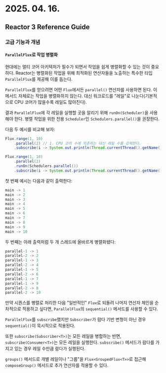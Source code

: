 # 2025. 04. 16.

## Reactor 3 Reference Guide

### 고급 기능과 개념

#### `ParallelFlux`로 작업 병렬화

현대에는 멀티 코어 아키텍처가 필수가 되면서 작업을 쉽게 병렬화할 수 있는 것이 중요하다. Reactor는 병렬화된 작업을 위해 최적화된 연산자들을 노출하는 특수한 타입 `ParallelFlux`를 제공해 이를 돕는다.

`ParallelFlux`를 얻으려면 어떤 `Flux`에서든 `parallel()` 연산자를 사용하면 된다. 이 메서드 자체로는 작업을 병렬화하지 않는다. 대신 워크로드를 "레일"로 나눈다(기본적으로 CPU 코어가 많을수록 레일도 많아진다).

결과 `ParallelFlux`에 각 레일을 실행할 곳을 알리기 위해 `runOn(Scheduler)`을 사용해야 한다. 병렬 작업을 위한 전용 `Scheduler`인 `Schedulers.parallel()`을 권장한다.

다음 두 예시를 비교해 보자:

```java
Flux.range(1, 10)
    .parallel(2) // 1. CPU 코어 수에 의존하는 대신 레일 수를 강제한다.
    .subscribe(i -> System.out.println(Thread.currentThread().getName() + " -> " + i));
```

```java
Flux.range(1, 10)
    .parallel(2)
    .runOn(Schedulers.parallel())
    .subscribe(i -> System.out.println(Thread.currentThread().getName() + " -> " + i));
```

첫 번째 예시는 다음과 같이 출력한다:

```java
main -> 1
main -> 2
main -> 3
main -> 4
main -> 5
main -> 6
main -> 7
main -> 8
main -> 9
main -> 10
```

두 번째는 아래 출력처럼 두 개 스레드에 올바르게 병렬화됐다:

```java
parallel-1 -> 1
parallel-2 -> 2
parallel-1 -> 3
parallel-2 -> 4
parallel-1 -> 5
parallel-2 -> 6
parallel-1 -> 7
parallel-1 -> 9
parallel-2 -> 8
parallel-2 -> 10
```

만약 시퀀스를 병렬로 처리한 다음 "일반적인" `Flux`로 되돌려 나머지 연산자 체인을 순차적으로 적용하고 싶다면, `ParallelFlux`의 `sequential()` 메서드를 사용할 수 있다.

`ParallelFlux`를 `subscribe`했지만 `Subscriber`가 람다 기반 변형이 아닌 경우 `sequential()`이 묵시적으로 적용된다.

또한 `subscribe(Subscriber<T>)`는 모든 레일을 병합하는 반면, `subscribe(Consumer<T>)`는 모든 레일을 실행한다. `subscribe()` 메서드가 람다를 가지고 있는 경우 레일 수만큼 람다가 실행된다.

`groups()` 메서드로 개별 레일이나 "그룹"을 `Flux<GroupedFlux<T>>`로 접근해 `composeGroup()` 메서드로 추가 연산자를 적용할 수 있다.

